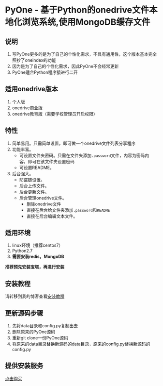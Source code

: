 # PyOne - 基于Python的onedrive文件本地化浏览系统,使用MongoDB缓存文件


## 说明 ##
1. 写PyOne更多的是为了自己的个性化需求，不具有通用性，这个版本基本完全照抄了oneindex的功能
2. 因为是为了自己的个性化需求，因此PyOne不会经常更新
3. PyOne适合Python程序猿进行二开

## 适用onedrive版本 ##
1. 个人版
2. onedrive商业版
3. onedrive教育版（需要学校管理员开启权限）

## 特性 ##
1. 简单易用。只需简单设置，即可做一个onedrive文件列表分享程序
2. 功能丰富。
    - 可设置文件夹密码。只需在文件夹添加`.password`文件，内容为密码内容，即可在该文件夹设置密码
    - 可设置README。
3. 后台强大。
    - 防盗链设置。
    - 后台上传文件。
    - 后台更新文件。
    - 后台管理onedrive文件。
        - 删除onedrive文件
        - 直接在后台给文件夹添加`.password`和`README`
        - 直接在后台编辑文本文件。

## 适用环境 ##
1. linux环境（推荐centos7）
2. Python2.7
3. **需要安装redis，MongoDB**

**推荐预先安装宝塔，再进行安装**

## 安装教程 ##
请转移到我的博客查看[安装教程](https://abbeyok.com/2018/09/23/pyone2-0/)

## 更新源码步骤 ##
1. 先将data目录和config.py复制出去
2. 删除原来的PyOne源码
3. 重新git clone一份PyOne源码
4. 将原来的data目录替换新源码的data目录，原来的config.py替换新源码的config.py

## 提供安装服务 ##
[点击购买](https://iofaka.com/?gid=4)

